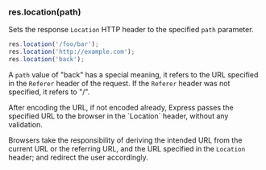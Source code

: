 <h3 id='res.location'>res.location(path)<span class="avaibility"></span> <span class="deprecated"></span></h3>

Sets the response `Location` HTTP header to the specified `path` parameter.

```js
res.location('/foo/bar');
res.location('http://example.com');
res.location('back');
```

A `path` value of "back" has a special meaning, it refers to the URL specified in the `Referer` header of the request. If the `Referer` header was not specified, it refers to "/".

<div class='doc-box doc-warn' markdown="1">
After encoding the URL, if not encoded already, Express passes the specified URL to the browser in the `Location` header,
without any validation.

Browsers take the responsibility of deriving the intended URL from the current URL
or the referring URL, and the URL specified in the `Location` header; and redirect the user accordingly.
</div>
